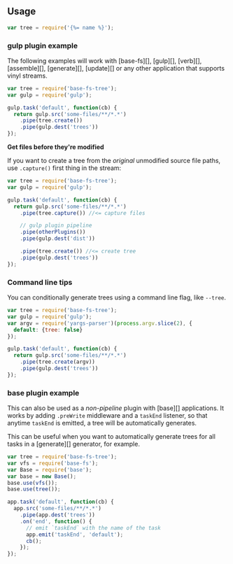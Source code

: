 ## Usage

```js
var tree = require('{%= name %}');
```

### gulp plugin example

The following examples will work with [base-fs][], [gulp][], [verb][], [assemble][], [generate][], [update][] or any other application that supports vinyl streams.

```js
var tree = require('base-fs-tree');
var gulp = require('gulp');

gulp.task('default', function(cb) {
  return gulp.src('some-files/**/*.*')
    .pipe(tree.create())
    .pipe(gulp.dest('trees'))
});
```

**Get files before they're modified**

If you want to create a tree from the _original_ unmodified source file paths, use `.capture()` first thing in the stream:

```js
var tree = require('base-fs-tree');
var gulp = require('gulp');

gulp.task('default', function(cb) {
  return gulp.src('some-files/**/*.*')
    .pipe(tree.capture()) //<= capture files

    // gulp plugin pipeline
    .pipe(otherPlugins())
    .pipe(gulp.dest('dist')) 

    .pipe(tree.create()) //<= create tree
    .pipe(gulp.dest('trees'))
});
```

### Command line tips

You can conditionally generate trees using a command line flag, like `--tree`.

```js
var tree = require('base-fs-tree');
var gulp = require('gulp');
var argv = require('yargs-parser')(process.argv.slice(2), {
  default: {tree: false}
});

gulp.task('default', function(cb) {
  return gulp.src('some-files/**/*.*')
    .pipe(tree.create(argv))
    .pipe(gulp.dest('trees'))
});
```


### base plugin example

This can also be used as a _non-pipeline_ plugin with [base][] applications. It works by adding `.preWrite` middleware and a `taskEnd` listener, so that anytime `taskEnd` is emitted, a tree will be automatically generates.

This can be useful when you want to automatically generate trees for all tasks in a [generate][] generator, for example.

```js
var tree = require('base-fs-tree');
var vfs = require('base-fs');
var Base = require('base');
var base = new Base();
base.use(vfs());
base.use(tree());

app.task('default', function(cb) {
  app.src('some-files/**/*.*')
    .pipe(app.dest('trees'))
    .on('end', function() {
      // emit `taskEnd` with the name of the task
      app.emit('taskEnd', 'default');
      cb();
    });
});
```